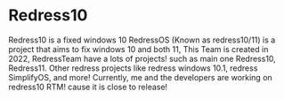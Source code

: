 # Redress10
Redress10 is a fixed windows 10
RedressOS (Known as redress10/11) is a project that aims to fix windows 10 and both 11, This Team is created in 2022, RedressTeam have a lots of projects! such as main one Redress10, Redress11. Other redress projects like redress windows 10.1, redress SimplifyOS, and more! Currently, me and the developers are working on redress10 RTM! cause it is close to release!
